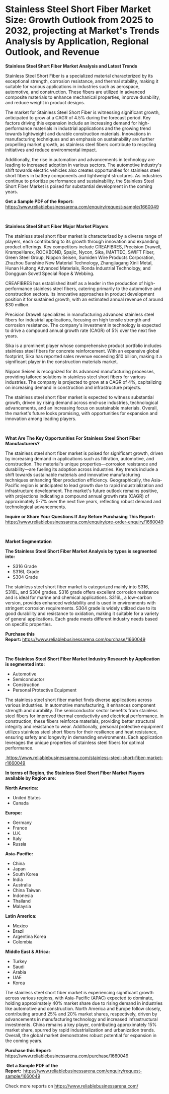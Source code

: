 <p><h1>Stainless Steel Short Fiber Market Size: Growth Outlook from 2025 to 2032, projecting at Market's Trends Analysis by Application, Regional Outlook, and Revenue</h1></p><p><strong>Stainless Steel Short Fiber Market Analysis and Latest Trends</strong></p>
<p><p>Stainless Steel Short Fiber is a specialized material characterized by its exceptional strength, corrosion resistance, and thermal stability, making it suitable for various applications in industries such as aerospace, automotive, and construction. These fibers are utilized in advanced composite materials to enhance mechanical properties, improve durability, and reduce weight in product designs.</p><p>The market for Stainless Steel Short Fiber is witnessing significant growth, anticipated to grow at a CAGR of 4.5% during the forecast period. Key factors driving this expansion include an increasing demand for high-performance materials in industrial applications and the growing trend towards lightweight and durable construction materials. Innovations in manufacturing techniques and an emphasis on sustainability are further propelling market growth, as stainless steel fibers contribute to recycling initiatives and reduce environmental impact.</p><p>Additionally, the rise in automation and advancements in technology are leading to increased adoption in various sectors. The automotive industry's shift towards electric vehicles also creates opportunities for stainless steel short fibers in battery components and lightweight structures. As industries continue to prioritize performance and sustainability, the Stainless Steel Short Fiber Market is poised for substantial development in the coming years.</p></p>
<p><strong>Get a Sample PDF of the Report:&nbsp;</strong> <a href="https://www.reliablebusinessarena.com/enquiry/request-sample/1660049?utm_campaign=1912&utm_medium=2&utm_source=Github&utm_content=ia&utm_term=17012025&utm_id=stainless-steel-short-fiber">https://www.reliablebusinessarena.com/enquiry/request-sample/1660049</a></p>
<p>&nbsp;</p>
<p><strong>Stainless Steel Short Fiber Major Market Players</strong></p>
<p><p>The stainless steel short fiber market is characterized by a diverse range of players, each contributing to its growth through innovation and expanding product offerings. Key competitors include CREAFIBRES, Precision Drawell, KrampeHarex, ROCKBOND, Spajic, Nycon, Sika, IMATTEC, SWIFT Fiber, Green Steel Group, Nippon Seisen, Sumiden Wire Products Corporation, Zhuzhou Sunshine New Material Technology, Zhangjiagang Xinli Metal, Hunan Huitong Advanced Materials, Ronda Industrial Technology, and Dongguan Sovetl Special Rope & Webbing.</p><p>CREAFIBRES has established itself as a leader in the production of high-performance stainless steel fibers, catering primarily to the automotive and construction sectors. Its innovative approaches in product development position it for sustained growth, with an estimated annual revenue of around $30 million.</p><p>Precision Drawell specializes in manufacturing advanced stainless steel fibers for industrial applications, focusing on high tensile strength and corrosion resistance. The company's investment in technology is expected to drive a compound annual growth rate (CAGR) of 5% over the next five years.</p><p>Sika is a prominent player whose comprehensive product portfolio includes stainless steel fibers for concrete reinforcement. With an expansive global footprint, Sika has reported sales revenue exceeding $10 billion, making it a significant player in the construction materials market.</p><p>Nippon Seisen is recognized for its advanced manufacturing processes, providing tailored solutions in stainless steel short fibers for various industries. The company is projected to grow at a CAGR of 4%, capitalizing on increasing demand in construction and infrastructure projects.</p><p>The stainless steel short fiber market is expected to witness substantial growth, driven by rising demand across end-use industries, technological advancements, and an increasing focus on sustainable materials. Overall, the market's future looks promising, with opportunities for expansion and innovation among leading players.</p></p>
<p>&nbsp;</p>
<p><strong>What Are The Key Opportunities For Stainless Steel Short Fiber Manufacturers?</strong></p>
<p><p>The stainless steel short fiber market is poised for significant growth, driven by increasing demand in applications such as filtration, automotive, and construction. The material's unique properties—corrosion resistance and durability—are fueling its adoption across industries. Key trends include a shift towards sustainable materials and innovative manufacturing techniques enhancing fiber production efficiency. Geographically, the Asia-Pacific region is anticipated to lead growth due to rapid industrialization and infrastructure development. The market's future outlook remains positive, with projections indicating a compound annual growth rate (CAGR) of approximately 5-7% over the next five years, reflecting robust demand and technological advancements.</p></p>
<p><strong>Inquire or Share Your Questions If Any Before Purchasing This Report:</strong> <a href="https://www.reliablebusinessarena.com/enquiry/pre-order-enquiry/1660049?utm_campaign=1912&utm_medium=2&utm_source=Github&utm_content=ia&utm_term=17012025&utm_id=stainless-steel-short-fiber">https://www.reliablebusinessarena.com/enquiry/pre-order-enquiry/1660049</a></p>
<p>&nbsp;</p>
<p><strong>Market Segmentation</strong></p>
<p><strong>The Stainless Steel Short Fiber Market Analysis by types is segmented into:</strong></p>
<p><ul><li>S316 Grade</li><li>S316L Grade</li><li>S304 Grade</li></ul></p>
<p><p>The stainless steel short fiber market is categorized mainly into S316, S316L, and S304 grades. S316 grade offers excellent corrosion resistance and is ideal for marine and chemical applications. S316L, a low-carbon version, provides enhanced weldability and is used in environments with stringent corrosion requirements. S304 grade is widely utilized due to its good durability and resistance to oxidation, making it suitable for a variety of general applications. Each grade meets different industry needs based on specific properties.</p></p>
<p><strong>Purchase this Report:&nbsp;</strong><a href="https://www.reliablebusinessarena.com/purchase/1660049?utm_campaign=1912&utm_medium=2&utm_source=Github&utm_content=ia&utm_term=17012025&utm_id=stainless-steel-short-fiber">https://www.reliablebusinessarena.com/purchase/1660049</a></p>
<p>&nbsp;</p>
<p><strong>The Stainless Steel Short Fiber Market Industry Research by Application is segmented into:</strong></p>
<p><ul><li>Automotive</li><li>Semiconductor</li><li>Construction</li><li>Personal Protective Equipment</li></ul></p>
<p><p>The stainless steel short fiber market finds diverse applications across various industries. In automotive manufacturing, it enhances component strength and durability. The semiconductor sector benefits from stainless steel fibers for improved thermal conductivity and electrical performance. In construction, these fibers reinforce materials, providing better structural integrity and resistance to wear. Additionally, personal protective equipment utilizes stainless steel short fibers for their resilience and heat resistance, ensuring safety and longevity in demanding environments. Each application leverages the unique properties of stainless steel fibers for optimal performance.</p></p>
<p><a href="https://www.reliablebusinessarena.com/stainless-steel-short-fiber-market-r1660049?utm_campaign=1912&utm_medium=2&utm_source=Github&utm_content=ia&utm_term=17012025&utm_id=stainless-steel-short-fiber">&nbsp;https://www.reliablebusinessarena.com/stainless-steel-short-fiber-market-r1660049</a></p>
<p><strong>In terms of Region, the Stainless Steel Short Fiber Market Players available by Region are:</strong></p>
<p>
    <p> <strong> North America: </strong>
        <ul>
            <li>United States</li>
            <li>Canada</li>
        </ul>
        </p> 
    <p> <strong> Europe: </strong>
        <ul>
            <li>Germany</li>
            <li>France</li>
            <li>U.K.</li>
            <li>Italy</li>
            <li>Russia</li>
        </ul>
        </p> 
    <p> <strong> Asia-Pacific: </strong>
        <ul>
            <li>China</li>
            <li>Japan</li>
            <li>South Korea</li>
            <li>India</li>
            <li>Australia</li>
            <li>China Taiwan</li>
            <li>Indonesia</li>
            <li>Thailand</li>
            <li>Malaysia</li>
        </ul>
        </p> 
    <p> <strong> Latin America: </strong>
        <ul>
            <li>Mexico</li>
            <li>Brazil</li>
            <li>Argentina Korea</li>
            <li>Colombia</li>
        </ul>
        </p> 
    <p> <strong> Middle East & Africa: </strong>
        <ul>
            <li>Turkey</li>
            <li>Saudi</li>
            <li>Arabia</li>
            <li>UAE</li>
            <li>Korea</li>
        </ul>
    </p>
    </p>
<p><p>The stainless steel short fiber market is experiencing significant growth across various regions, with Asia-Pacific (APAC) expected to dominate, holding approximately 40% market share due to rising demand in industries like automotive and construction. North America and Europe follow closely, contributing around 25% and 20% market shares, respectively, driven by advancements in manufacturing technology and increased infrastructural investments. China remains a key player, contributing approximately 15% market share, spurred by rapid industrialization and urbanization trends. Overall, the global market demonstrates robust potential for expansion in the coming years.</p></p>
<p><strong>Purchase this Report: </strong><a href="https://www.reliablebusinessarena.com/purchase/1660049?utm_campaign=1912&utm_medium=2&utm_source=Github&utm_content=ia&utm_term=17012025&utm_id=stainless-steel-short-fiber">https://www.reliablebusinessarena.com/purchase/1660049</a></p>
<p>&nbsp;<strong>Get a Sample PDF of the Report:&nbsp;&nbsp;</strong><a href="https://www.reliablebusinessarena.com/enquiry/request-sample/1660049?utm_campaign=1912&utm_medium=2&utm_source=Github&utm_content=ia&utm_term=17012025&utm_id=stainless-steel-short-fiber">https://www.reliablebusinessarena.com/enquiry/request-sample/1660049</a></p>
<p><strong></strong></p>
<p>Check more reports on <a href="https://www.reliablebusinessarena.com/?utm_campaign=1912&utm_medium=2&utm_source=Github&utm_content=ia&utm_term=17012025&utm_id=stainless-steel-short-fiber">https://www.reliablebusinessarena.com/</a></p>